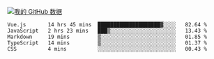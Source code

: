 [![我的 GitHub 数据](https://github-readme-stats.vercel.app/api?username=unbrain&?theme=dark)]()

<!--START_SECTION:waka-->
```text
Vue.js       14 hrs 45 mins  ████████████████████▓░░░░   82.64 % 
JavaScript   2 hrs 23 mins   ███▒░░░░░░░░░░░░░░░░░░░░░   13.43 % 
Markdown     19 mins         ▒░░░░░░░░░░░░░░░░░░░░░░░░   01.85 % 
TypeScript   14 mins         ▒░░░░░░░░░░░░░░░░░░░░░░░░   01.37 % 
CSS          4 mins          ░░░░░░░░░░░░░░░░░░░░░░░░░   00.43 % 
```
<!--END_SECTION:waka-->
